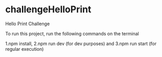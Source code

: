 # challengeHelloPrint
Hello Print Challenge

To run this project, run the following commands on the terminal

1.npm install, 2.npm run dev (for dev purposes) and 3.npm run start (for regular execution)
